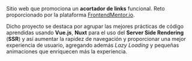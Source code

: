Sitio web que promociona un <strong>acortador de links</strong> funcional. Reto proporcionado por la plataforma <a href="http://frontendmentor.io/" target="_blank">FrontendMentor.io</a>.

Dicho proyecto se destaca por agrupar las mejores prácticas de código aprendidas usando <strong>Vue.js</strong>, <strong>Nuxt</strong> para el uso del <strong>Server Side Rendering</strong> (<strong>SSR</strong>) y así aumentar la rapidez de navegación y  proporcionar una mejor experiencia de usuario, agregando además <em>Lazy Loading</em> y pequeñas animaciones que enriquecen más la experiencia.